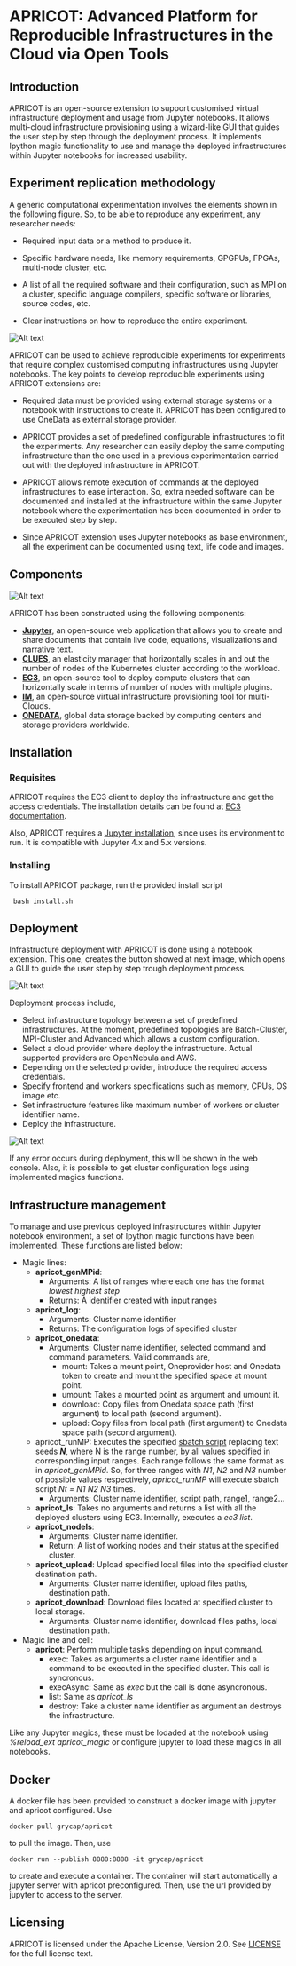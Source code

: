 # APRICOT: Advanced Platform for Reproducible Infrastructures in the Cloud via Open Tools

## Introduction 

APRICOT is an open-source extension to support customised virtual infrastructure deployment and usage from Jupyter notebooks. It allows multi-cloud infrastructure provisioning using a wizard-like GUI that guides the user step by step through the deployment process. It implements Ipython magic functionality to use and manage the deployed infrastructures within Jupyter notebooks for increased usability.

## Experiment replication methodology

A generic computational experimentation involves the elements shown in the following figure. So, to be able to reproduce any experiment, any researcher needs:

- Required input data or a method to produce it.

- Specific hardware needs, like memory requirements, GPGPUs, FPGAs, multi-node cluster, etc.

- A list of all the required software and their configuration, such as MPI on a cluster, specific language compilers, specific software or libraries, source codes, etc.

- Clear instructions on how to reproduce the entire experiment.

![Alt text](docs/images/experiment.png?raw=true "Experimentation")

APRICOT can be used to achieve reproducible experiments for experiments that require complex customised computing infrastructures using Jupyter notebooks. The key points to develop reproducible experiments using APRICOT extensions are:


 - Required data must be provided using external storage systems or a notebook with instructions to create it. APRICOT has been configured to use OneData as external storage provider.

 - APRICOT provides a set of predefined configurable infrastructures to fit the experiments. Any researcher can easily deploy  the same computing infrastructure than the one used in a previous experimentation carried out with the deployed infrastructure in APRICOT.

 - APRICOT allows remote execution of commands at the deployed infrastructures to ease interaction. So, extra needed software can be documented and installed at the infrastructure within the same Jupyter notebook where the experimentation has been documented in order to be executed step by step. 

 - Since APRICOT extension uses Jupyter notebooks as base environment, all the experiment can be documented using text, life code and images.

## Components

![Alt text](docs/images/APRICOT_components.png?raw=true "Components")

APRICOT has been constructed using the following components:

- [**Jupyter**](https://jupyter.org/), an open-source web application that allows you to create and share documents that contain live code, equations, visualizations and narrative text. 
- [**CLUES**](https://github.com/grycap/clues), an elasticity manager that horizontally scales in and out the number of nodes of the Kubernetes cluster according to the workload.
- [**EC3**](https://servproject.i3m.upv.es/ec3/), an open-source tool to deploy compute clusters that can horizontally scale in terms of number of nodes with multiple plugins.
- [**IM**](https://www.grycap.upv.es/im/index.php), an open-source virtual infrastructure provisioning tool for multi-Clouds.
- [**ONEDATA**](https://github.com/grycap/clues), global data storage backed by computing centers and storage providers worldwide.

## Installation

### Requisites

APRICOT requires the EC3 client to deploy the infrastructure and get the access credentials. The installation details can be found at [EC3 documentation](https://ec3.readthedocs.io/en/devel/intro.html#installation).

Also, APRICOT requires a [Jupyter installation](https://jupyter.org/install), since uses its environment to run. It is compatible with Jupyter 4.x and 5.x versions.

### Installing

To install APRICOT package, run the provided install script

`` bash install.sh``

## Deployment

Infrastructure deployment with APRICOT is done using a notebook extension. This one, creates the button showed at next image, which opens a GUI to guide the user step by step trough deployment process.


![Alt text](docs/images/pluginDeploy.png?raw=true "Deploy plugin")


Deployment process include,

- Select infrastructure topology between a set of predefined infrastructures. At the moment, predefined topologies are Batch-Cluster, MPI-Cluster and Advanced which allows a custom configuration.
- Select a cloud provider where deploy the infrastructure. Actual supported providers are OpenNebula and AWS.
- Depending on the selected provider, introduce the required access credentials.
- Specify frontend and workers specifications such as memory, CPUs, OS image etc.
- Set infrastructure features like maximum number of workers or cluster identifier name.
- Deploy the infrastructure.

![Alt text](docs/images/deploySteps.png?raw=true "Deploy steps")

If any error occurs during deployment, this will be shown in the web console. Also, it is possible to get cluster configuration logs using implemented magics functions.

## Infrastructure management

To manage and use previous deployed infrastructures within Jupyter notebook environment, a set of Ipython magic functions have been implemented. These functions are listed below:

* Magic lines:
    * **apricot_genMPid**:
        * Arguments: A list of ranges where each one has the format *lowest highest step*
        * Returns: A identifier created with input ranges
    * **apricot_log**:
        * Arguments: Cluster name identifier
        * Returns: The configuration logs of specified cluster
    * **apricot_onedata**:
        * Arguments: Cluster name identifier, selected command and command parameters. Valid commands are,
            * mount: Takes a mount point, Oneprovider host and Onedata token to create and mount the specified space at mount point.
            * umount: Takes a mounted point as argument and umount it.
            * download: Copy files from Onedata space path (first argument) to local path (second argument). 
            * upload: Copy files from local path (first argument) to Onedata space path (second argument). 
    * apricot_runMP: Executes the specified [sbatch script](https://slurm.schedmd.com/sbatch.html) replacing text seeds *__N__*, where N is the range number, by all values specified in corresponding input ranges. Each range follows the same format as in *apricot_genMPid*. So, for three ranges with *N1*, *N2* and *N3* number of possible values respectively, *apricot_runMP* will execute sbatch script *Nt = N1 N2 N3* times.
        * Arguments: Cluster name identifier, script path, range1, range2...
    * **apricot_ls**: Takes no arguments and returns a list with all the deployed clusters using EC3. Internally, executes a *ec3 list*.
    * **apricot_nodels**:
        * Arguments: Cluster name identifier.
        * Return: A list of working nodes and their status at the specified cluster.
    * **apricot_upload**: Upload specified local files into the specified cluster destination path.
        * Arguments: Cluster name identifier, upload files paths, destination path.
    * **apricot_download**: Download files located at specified cluster to local storage.
        * Arguments: Cluster name identifier, download files paths, local destination path.
 * Magic line and cell:
    * **apricot**: Perform multiple tasks depending on input command.
        * exec: Takes as arguments a cluster name identifier and a command to be executed in the specified cluster. This call is syncronous.
        * execAsync: Same as *exec* but the call is done asyncronous.
        * list: Same as *apricot_ls*
        * destroy: Take a cluster name identifier as argument an destroys the infrastructure.

Like any Jupyter magics, these must be lodaded at the notebook using *%reload_ext apricot_magic* or configure jupyter to load these magics in all notebooks.

## Docker

A docker file has been provided to construct a docker image with jupyter and apricot configured. Use

`` docker pull grycap/apricot ``

to pull the image. Then, use

`` docker run --publish 8888:8888 -it grycap/apricot ``

to create and execute a container. The container will start automatically a jupyter server with apricot preconfigured. Then, use the url provided by jupyter to access to the server.

## Licensing

APRICOT is licensed under the Apache License, Version 2.0. See [LICENSE](https://github.com/grycap/apricot/blob/master/LICENSE) for the full license text.
